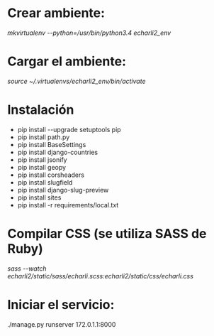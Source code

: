Crear ambiente:
================
<i>
mkvirtualenv --python=/usr/bin/python3.4 echarli2_env
</i>

Cargar el ambiente:
===================
<i>
source ~/.virtualenvs/echarli2_env/bin/activate
 </i>
 
Instalación
============

* pip install --upgrade setuptools pip
* pip install path.py
* pip install BaseSettings
* pip install django-countries
* pip install jsonify
* pip install geopy
* pip install corsheaders
* pip install slugfield
* pip install django-slug-preview
* pip install sites
* pip install -r requirements/local.txt

 
Compilar CSS (se utiliza SASS  de Ruby)
=======================================
<i>
sass --watch echarli2/static/sass/echarli.scss:echarli2/static/css/echarli.css
</i>

Iniciar el servicio:
=====================
./manage.py runserver 172.0.1.1:8000
